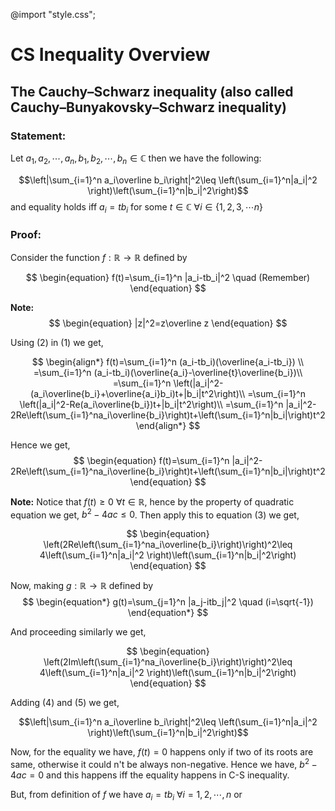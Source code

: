 @import "style.css";

# CS Inequality Overview

## The Cauchy–Schwarz inequality (also called Cauchy–Bunyakovsky–Schwarz inequality)

### Statement:
Let $a_1,a_2,\cdots,a_n,b_1,b_2,\cdots,b_n \in \mathbb{C}$ then we have the following:

$$\left|\sum_{i=1}^n a_i\overline b_i\right|^2\leq \left(\sum_{i=1}^n|a_i|^2 \right)\left(\sum_{i=1}^n|b_i|^2\right)$$
and equality holds iff $a_i=tb_i$ for some $t\in \mathbb{C}$ $\forall i\in \{1,2,3,\cdots n \}$

### Proof:
Consider the function $f:\mathbb{R} \rightarrow \mathbb{R}$ defined by

$$
\begin{equation}
    f(t)=\sum_{i=1}^n |a_i-tb_i|^2 \quad (Remember)
\end{equation}
$$

**Note:**
$$
\begin{equation}
|z|^2=z\overline z 
\end{equation}
$$

Using (2) in (1) we get,

$$
\begin{align*}
    f(t)=\sum_{i=1}^n (a_i-tb_i)(\overline{a_i-tb_i}) \\
    =\sum_{i=1}^n (a_i-tb_i)(\overline{a_i}-\overline{t}\overline{b_i})\\
    =\sum_{i=1}^n \left(|a_i|^2-(a_i\overline{b_i}+\overline{a_i}b_i)t+|b_i|t^2\right)\\
    =\sum_{i=1}^n \left(|a_i|^2-Re(a_i\overline{b_i})t+|b_i|t^2\right)\\
    =\sum_{i=1}^n |a_i|^2-2Re\left(\sum_{i=1}^na_i\overline{b_i}\right)t+\left(\sum_{i=1}^n|b_i|\right)t^2
\end{align*}
$$

Hence we get,
$$
\begin{equation}
    f(t)=\sum_{i=1}^n |a_i|^2-2Re\left(\sum_{i=1}^na_i\overline{b_i}\right)t+\left(\sum_{i=1}^n|b_i|\right)t^2
\end{equation}
$$

**Note:** Notice that $f(t)\geq 0$ $\forall t\in \mathbb{R}$, hence by the property of quadratic equation we get, $b^2-4ac\leq0$. Then apply this to equation (3) we get,

$$
\begin{equation}
    \left(2Re\left(\sum_{i=1}^na_i\overline{b_i}\right)\right)^2\leq 4\left(\sum_{i=1}^n|a_i|^2 \right)\left(\sum_{i=1}^n|b_i|^2\right)
\end{equation}
$$

Now, making $g: \mathbb{R}\rightarrow \mathbb{R}$ defined by 
$$
\begin{equation*}
    g(t)=\sum_{j=1}^n |a_j-itb_j|^2 \quad (i=\sqrt{-1})
\end{equation*}
$$

And proceeding similarly we get, 

$$
\begin{equation}
    \left(2Im\left(\sum_{i=1}^na_i\overline{b_i}\right)\right)^2\leq 4\left(\sum_{i=1}^n|a_i|^2 \right)\left(\sum_{i=1}^n|b_i|^2\right)
\end{equation}
$$

Adding (4) and (5) we get,

$$\left|\sum_{i=1}^n a_i\overline b_i\right|^2\leq \left(\sum_{i=1}^n|a_i|^2 \right)\left(\sum_{i=1}^n|b_i|^2\right)$$

Now, for the equality we have, $f(t)=0$ happens only if two of its roots are same, otherwise it could n't be always non-negative.
 Hence we have, $b^2-4ac=0$ and this happens iff the equality happens in C-S inequality.

 But, from definition of $f$ we have $a_i=tb_i$ $\forall i=1,2,\cdots, n$ or 
